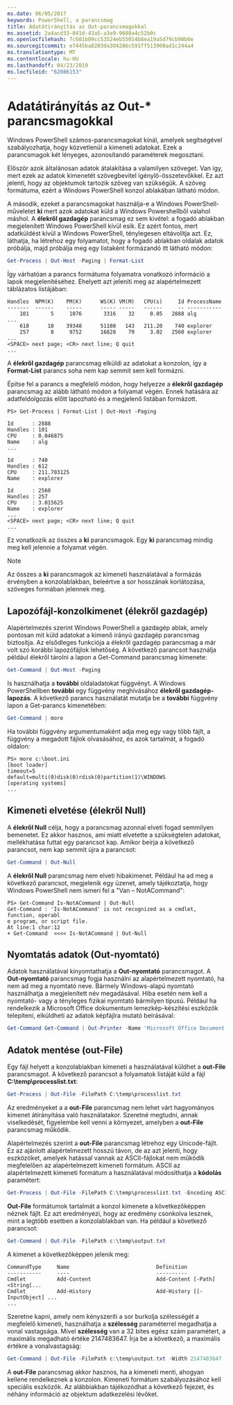 ```yaml
---
ms.date: 06/05/2017
keywords: PowerShell, a parancsmag
title: Adatátirányítás az Out-parancsmagokkal
ms.assetid: 2a4acd33-041d-43a5-a3e9-9608a4c52b0c
ms.openlocfilehash: 7c601b09cc53524eb55014b8ea19a5d79cb98b0e
ms.sourcegitcommit: e7445ba8203da304286c591ff513900ad1c244a4
ms.translationtype: MT
ms.contentlocale: hu-HU
ms.lasthandoff: 04/23/2019
ms.locfileid: "62086153"
---
```

# <a name="redirecting-data-with-out--cmdlets"></a>Adatátirányítás az Out-* parancsmagokkal

Windows PowerShell számos-parancsmagokat kínál, amelyek segítségével szabályozhatja, hogy közvetlenül a kimeneti adatokat. Ezek a parancsmagok két lényeges, azonosítandó paraméterek megosztani.

Először azok általánosan adatok átalakítása a valamilyen szöveget. Van így, mert ezek az adatok kimenetét szövegbevitel igénylő-összetevőkkel. Ez azt jelenti, hogy az objektumok tartozik szöveg van szükségük. A szöveg formátuma, ezért a Windows PowerShell konzol ablakában látható módon.

A második, ezeket a parancsmagokat használja-e a Windows PowerShell-műveletet **ki** mert azok adatokat küld a Windows Powershellből valahol máshol. A **élekről gazdagép** parancsmag ez sem kivétel: a fogadó ablakban megjelenített Windows PowerShell kívül esik. Ez azért fontos, mert adatküldést kívül a Windows PowerShell, ténylegesen eltávolítja azt. Ez, láthatja, ha létrehoz egy folyamatot, hogy a fogadó ablakban oldalak adatok próbálja, majd próbálja meg egy listaként formázandó itt látható módon:

```powershell
Get-Process | Out-Host -Paging | Format-List
```

Így várhatóan a parancs formátuma folyamatra vonatkozó információ a lapok megjelenítéséhez. Ehelyett azt jeleníti meg az alapértelmezett táblázatos listájában:

```output
Handles  NPM(K)    PM(K)      WS(K) VM(M)   CPU(s)     Id ProcessName
-------  ------    -----      ----- -----   ------     -- -----------
    101       5     1076       3316    32     0.05   2888 alg
...
    618      18    39348      51108   143   211.20    740 explorer
    257       8     9752      16828    79     3.02   2560 explorer
...
<SPACE> next page; <CR> next line; Q quit
...
```

A **élekről gazdagép** parancsmag elküldi az adatokat a konzolon, így a **Format-List** parancs soha nem kap semmit sem kell formázni.

Építse fel a parancs a megfelelő módon, hogy helyezze a **élekről gazdagép** parancsmag az alább látható módon a folyamat végén. Ennek hatására az adatfeldolgozás előtt lapozható és a megjelenő listában formázott.

```
PS> Get-Process | Format-List | Out-Host -Paging

Id      : 2888
Handles : 101
CPU     : 0.046875
Name    : alg
...

Id      : 740
Handles : 612
CPU     : 211.703125
Name    : explorer

Id      : 2560
Handles : 257
CPU     : 3.015625
Name    : explorer
...
<SPACE> next page; <CR> next line; Q quit
...
```

Ez vonatkozik az összes a **ki** parancsmagok. Egy **ki** parancsmag mindig meg kell jelennie a folyamat végén.

> [!NOTE]
> Az összes a **ki** parancsmagok az kimeneti használatával a formázás érvényben a konzolablakban, beleértve a sor hosszának korlátozása, szöveges formában jelennek meg.

## <a name="paging-console-output-out-host"></a>Lapozófájl-konzolkimenet (élekről gazdagép)

Alapértelmezés szerint Windows PowerShell a gazdagép ablak, amely pontosan mit küld adatokat a kimenő irányú gazdagép parancsmag biztosítja. Az elsődleges funkciója a élekről gazdagép parancsmag a már volt szó korábbi lapozófájlok lehetőség. A következő parancsot használja például élekről tárolni a lapon a Get-Command parancsmag kimenete:

```powershell
Get-Command | Out-Host -Paging
```

Is használhatja a **további** oldaladatokat függvényt. A Windows PowerShellben **további** egy függvény meghívásához **élekről gazdagép-lapozás**. A következő parancs használatát mutatja be a **további** függvény lapon a Get-parancs kimenetében:

```powershell
Get-Command | more
```

Ha további függvény argumentumaként adja meg egy vagy több fájlt, a függvény a megadott fájlok olvasásához, és azok tartalmát, a fogadó oldalon:

```
PS> more c:\boot.ini
[boot loader]
timeout=5
default=multi(0)disk(0)rdisk(0)partition(1)\WINDOWS
[operating systems]
...
```

## <a name="discarding-output-out-null"></a>Kimeneti elvetése (élekről Null)

A **élekről Null** célja, hogy a parancsmag azonnal elveti fogad semmilyen bemenetet. Ez akkor hasznos, ami miatt elvetette a szükségtelen adatokat, mellékhatása futtat egy parancsot kap. Amikor beírja a következő parancsot, nem kap semmit újra a parancsot:

```powershell
Get-Command | Out-Null
```

A **élekről Null** parancsmag nem elveti hibakimenet. Például ha ad meg a következő parancsot, megjelenik egy üzenet, amely tájékoztatja, hogy Windows PowerShell nem ismeri fel a "Van – NotACommand":

```
PS> Get-Command Is-NotACommand | Out-Null
Get-Command : 'Is-NotACommand' is not recognized as a cmdlet, function, operabl
e program, or script file.
At line:1 char:12
+ Get-Command  <<<< Is-NotACommand | Out-Null
```

## <a name="printing-data-out-printer"></a>Nyomtatás adatok (Out-nyomtató)

Adatok használatával kinyomtathatja a **Out-nyomtató** parancsmagot. A **Out-nyomtató** parancsmag fogja használni az alapértelmezett nyomtató, ha nem ad meg a nyomtató neve. Bármely Windows-alapú nyomtató használhatja a megjelenített név megadásával. Hiba esetén nem kell a nyomtató- vagy a tényleges fizikai nyomtató bármilyen típusú. Például ha rendelkezik a Microsoft Office dokumentum lemezkép-készítési eszközök telepíteni, elküldheti az adatok képfájlra mutató beírásával:

```powershell
Get-Command Get-Command | Out-Printer -Name 'Microsoft Office Document Image Writer'
```

## <a name="saving-data-out-file"></a>Adatok mentése (out-File)

Egy fájl helyett a konzolablakban kimeneti a használatával küldhet a **out-File** parancsmagot. A következő parancsot a folyamatok listáját küld a fájl **C:\\temp\\processlist.txt**:

```powershell
Get-Process | Out-File -FilePath C:\temp\processlist.txt
```

Az eredményeket a a **out-File** parancsmag nem lehet várt hagyományos kimenet átirányítása való használatakor. Szeretné megtudni, annak viselkedését, figyelembe kell venni a környezet, amelyben a **out-File** parancsmag működik.

Alapértelmezés szerint a **out-File** parancsmag létrehoz egy Unicode-fájlt. Ez az ajánlott alapértelmezett hosszú távon, de az azt jelenti, hogy eszközöket, amelyek hatással vannak az ASCII-fájlokat nem működik megfelelően az alapértelmezett kimeneti formátum. ASCII az alapértelmezett kimeneti formátum a használatával módosíthatja a **kódolás** paramétert:

```powershell
Get-Process | Out-File -FilePath C:\temp\processlist.txt -Encoding ASCII
```

**Out-File** formátumok tartalmát a konzol kimenete a következőképpen néznek fájlt. Ez azt eredményezi, hogy az eredmény csonkolva lesznek, mint a legtöbb esetben a konzolablakban van. Ha például a következő parancsot:

```powershell
Get-Command | Out-File -FilePath c:\temp\output.txt
```

A kimenet a következőképpen jelenik meg:

```output
CommandType     Name                            Definition
-----------     ----                            ----------
Cmdlet          Add-Content                     Add-Content [-Path] <String[...
Cmdlet          Add-History                     Add-History [[-InputObject] ...
...
```

Szeretne kapni, amely nem kényszeríti a sor burkolja szélességét a megfelelő kimeneti, használhatja a **szélesség** paraméterrel megadhatja a vonal vastagsága. Mivel **szélesség** van a 32 bites egész szám paramétert, a maximális megadható értéke 2147483647. Írja be a következő, a maximális értékre a vonalvastagság:

```powershell
Get-Command | Out-File -FilePath c:\temp\output.txt -Width 2147483647
```

A **out-File** parancsmag akkor hasznos, ha a kimeneti menti, ahogyan kellene rendelkeznek a konzolon. Kimeneti formátum szabályozásához kell speciális eszközök. Az alábbiakban tájékozódhat a következő fejezet, és néhány információ az objektum adatkezelési lévőket.